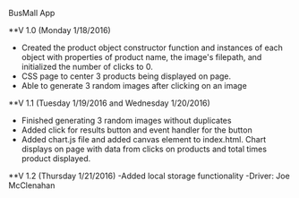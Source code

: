 BusMall App

**V 1.0 (Monday 1/18/2016)
- Created the product object constructor function and instances of each object with properties of product name, the image's filepath, and initialized the number of clicks to 0.
- CSS page to center 3 products being displayed on page.
- Able to generate 3 random images after clicking on an image

**V 1.1 (Tuesday 1/19/2016 and Wednesday 1/20/2016)
- Finished generating 3 random images without duplicates
- Added click for results button and event handler for the button
- Added chart.js file and added canvas element to index.html. Chart displays on page with data from clicks on products and total times product displayed.

**V 1.2 (Thursday 1/21/2016)
-Added local storage functionality
-Driver: Joe McClenahan
